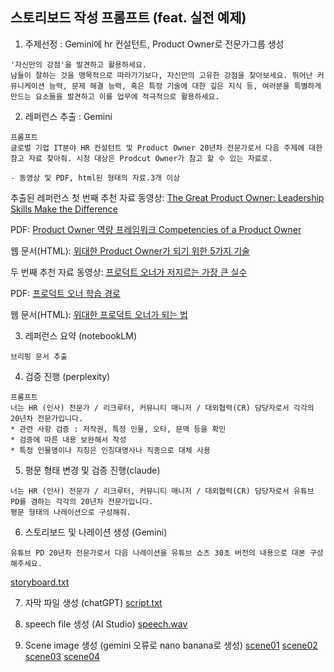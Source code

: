 
## 스토리보드 작성 프롬프트 (feat. 실전 예제)

1. 주제선정 : Gemini에 hr 컨설턴트, Product Owner로 전문가그룹 생성
```
'자신만의 강점'을 발견하고 활용하세요.
남들이 잘하는 것을 맹목적으로 따라가기보다, 자신만의 고유한 강점을 찾아보세요. 뛰어난 커뮤니케이션 능력, 문제 해결 능력, 혹은 특정 기술에 대한 깊은 지식 등, 여러분을 특별하게 만드는 요소들을 발견하고 이를 업무에 적극적으로 활용하세요.
```

2. 레퍼런스 추출 : Gemini
```
프롬프트
글로벌 기업 IT분야 HR 컨설턴트 및 Product Owner 20년차 전문가로서 다음 주제에 대한 참고 자료 찾아줘. 시청 대상은 Prodcut Owner가 참고 할 수 있는 자료로.

- 동영상 및 PDF, html된 형태의 자료.3개 이상
```
추출된 레퍼런스
첫 번째 추천 자료
동영상: [The Great Product Owner: Leadership Skills Make the Difference](https://www.youtube.com/watch?v=ojLdFf-RnVY)

PDF: [Product Owner 역량 프레임워크 Competencies of a Product Owner](https://xeleron.nl/wp-content/uploads/2023/11/competencies-of-a-product-owner-1.pdf)

웹 문서(HTML): [위대한 Product Owner가 되기 위한 5가지 기술](https://dcmlearning.ie/product-owner-resources/5-skills-you-need-to-be-a-great-product-owner.html)

두 번째 추천 자료
동영상: [프로덕트 오너가 저지르는 가장 큰 실수 ](https://www.youtube.com/watch?v=T3VRhA54hpQ)

PDF: [프로덕트 오너 학습 경로](https://www.scrum.org/pathway/product-owner-learning-path)

웹 문서(HTML): [위대한 프로덕트 오너가 되는 법](https://www.romanpichler.com/blog/becoming-a-great-product-owner/)

3. 레퍼런스 요약 (notebookLM)
```
브리핑 문서 추출
```
4. 검증 진행 (perplexity)
```
프롬프트
너는 HR (인사) 전문가 / 리크루터, 커뮤니티 매니저 / 대외협력(CR) 담당자로서 각각의 20년차 전문가입니다.
* 관련 사항 검증 : 저작권, 특정 인물, 오타, 문맥 등을 확인
* 검증에 따른 내용 보완해서 작성
* 특정 인물명이나 지칭은 인칭대명사나 직종으로 대체 사용
```
5. 평문 형태 변경 및 검증 진행(claude)
```
너는 HR (인사) 전문가 / 리크루터, 커뮤니티 매니저 / 대외협력(CR) 담당자로서 유튜브 PD를 겸하는 각각의 20년차 전문가입니다.
평문 형태의 나레이션으로 구성해줘.
```
6. 스토리보드 및 나레이션 생성 (Gemini)
```
유튜브 PD 20년차 전문가로서 다음 나레이션을 유튜브 쇼츠 30초 버전의 내용으로 대본 구성해주세요.
```
[storyboard.txt](https://github.com/jinh2kakao/toylearn_AI_multimedias/blob/main/quests/30_storyboard/storyboard.txt)

7. 자막 파일 생성 (chatGPT)
[script.txt](https://github.com/jinh2kakao/toylearn_AI_multimedias/blob/main/quests/30_storyboard/script.txt)

8. speech file 생성 (AI Studio)
[speech.wav](https://github.com/jinh2kakao/toylearn_AI_multimedias/blob/main/quests/30_storyboard/speech.wav)

9. Scene image 생성 (gemini 오류로 nano banana로 생성)
[scene01](https://github.com/jinh2kakao/toylearn_AI_multimedias/blob/main/quests/30_storyboard/scene01.png)
[scene02](https://github.com/jinh2kakao/toylearn_AI_multimedias/blob/main/quests/30_storyboard/scene02.png)
[scene03](https://github.com/jinh2kakao/toylearn_AI_multimedias/blob/main/quests/30_storyboard/scene03.png)
[scene04](https://github.com/jinh2kakao/toylearn_AI_multimedias/blob/main/quests/30_storyboard/scene04.png)